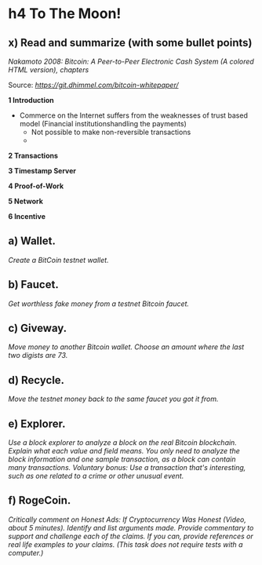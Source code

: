 # h4 To The Moon!

## x) Read and summarize (with some bullet points)
_Nakamoto 2008: Bitcoin: A Peer-to-Peer Electronic Cash System (A colored HTML version), chapters_

Source: _https://git.dhimmel.com/bitcoin-whitepaper/_

**1 Introduction**
- Commerce on the Internet suffers from the weaknesses of trust based model (Financial institutionshandling the payments)
  - Not possible to make non-reversible transactions
  - 


**2 Transactions**


**3 Timestamp Server**


**4 Proof-of-Work**


**5 Network**


**6 Incentive**


## a) Wallet. 
_Create a BitCoin testnet wallet._

## b) Faucet. 
_Get worthless fake money from a testnet Bitcoin faucet._

## c) Giveway. 
_Move money to another Bitcoin wallet. Choose an amount where the last two digists are 73._

## d) Recycle. 
_Move the testnet money back to the same faucet you got it from._

## e) Explorer. 
_Use a block explorer to analyze a block on the real Bitcoin blockchain. Explain what each value and field means. 
You only need to analyze the block information and one sample transaction, as a block can contain many transactions. 
Voluntary bonus: Use a transaction that's interesting, such as one related to a crime or other unusual event._

## f) RogeCoin. 
_Critically comment on Honest Ads: If Cryptocurrency Was Honest (Video, about 5 minutes). 
Identify and list arguments made. Provide commentary to support and challenge each of the claims. 
If you can, provide references or real life examples to your claims. (This task does not require tests with a computer.)_




